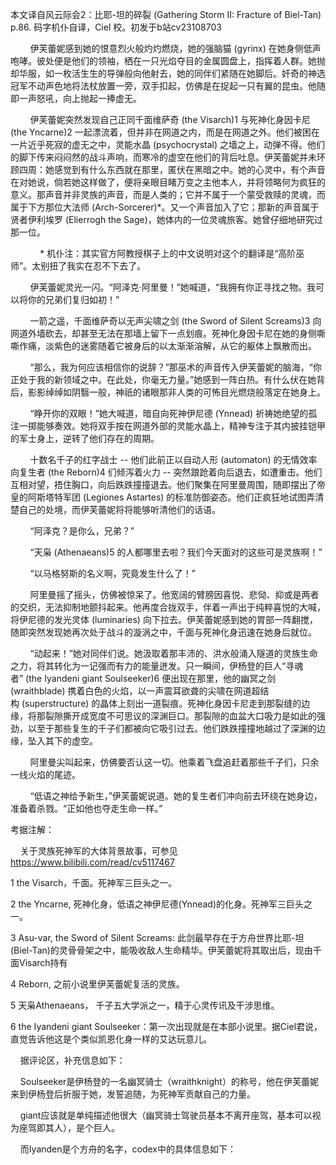 本文译自风云际会2：比耶-坦的碎裂 (Gathering Storm II: Fracture of Biel-Tan) p.86. 码字机仆自译，Ciel 校。初发于b站cv23108703

        伊芙蕾妮感到她的恨意烈火般灼灼燃烧，她的强脑猫 (gyrinx) 在她身侧低声咆哮。彼处便是他们的领袖，栖在一只光焰夺目的金属圆盘上，指挥着人群。她抛却华服，如一枚活生生的导弹般向他射去，她的同伴们紧随在她脚后。奸奇的神选冠军不动声色地将法杖放置一旁，双手扣起，仿佛是在捉起一只有翼的昆虫。他随即一声怒吼，向上抛起一捧虚无。

        伊芙蕾妮突然发现自己正同千面维萨奇 (the Visarch)1 与死神化身因卡尼 (the Yncarne)2 一起漂流着，但并非在网道之内，而是在网道之外。他们被困在一片近乎死寂的虚无之中，灵能水晶 (psychocrystal) 之墙之上，动弹不得。他们的脚下传来闷闷然的战斗声响，而寒冷的虚空在他们的背后吐息。伊芙蕾妮并未环顾四周：她感觉到有什么东西就在那里，匿伏在黑暗之中。她的心灵中，有个声音在对她说，倘若她这样做了，便将亲眼目睹万变之主他本人，并将领略何为疯狂的意义。那声音并非灵族的声音，而是人类的；它并不属于一个蒙受救赎的灵魂，而属于下方那位大法师 (Arch-Sorcerer)*。又一个声音加入了它；那新的声音属于贤者伊利埃罗 (Elierrogh the Sage)，她体内的一位灵魂旅客。她曾仔细地研究过那一位。

            * 机仆注：其实官方阿教授棋子上的中文说明对这个的翻译是“高阶巫师”。太别扭了我实在忍不下去了。

        伊芙蕾妮灵光一闪。“阿泽克·阿里曼！”她喊道，“我拥有你正寻找之物。我可以将你的兄弟们复归如初！”

        一箭之遥，千面维萨奇以无声尖啸之剑 (the Sword of Silent Screams)3 向网道外墙砍去，却甚至无法在那墙上留下一点划痕。死神化身因卡尼在她的身侧嘶嘶作痛，淡紫色的迷雾随着它被身后的以太渐渐溶解，从它的躯体上飘散而出。

        “那么，我为何应该相信你的说辞？”那巫术的声音传入伊芙蕾妮的脑海，“你正处于我的新领域之中。在此处，你毫无力量。”她感到一阵白热。有什么伏在她背后，影影绰绰如阴翳一般，神祇的诸眼那非人类的可怖目光燃烧般落定在她身上。

        “睁开你的双眼！”她大喊道，暗自向死神伊尼德 (Ynnead) 祈祷她绝望的孤注一掷能够奏效。她将双手按在网道外部的灵能水晶上，精神专注于其内披挂铠甲的军士身上，逆转了他们存在的周期。

        十数名千子的红字战士 -- 他们此前正以自动人形 (automaton) 的无情效率向复生者 (the Reborn)4 们倾泻着火力 -- 突然踉跄着向后退去，如遭重击。他们互相对望，捂住胸口，向后跌跌撞撞退去。他们聚集在阿里曼周围，随即摆出了帝皇的阿斯塔特军团 (Legiones Astartes) 的标准防御姿态。他们正疯狂地试图弄清楚自己的处境，而伊芙蕾妮将将能够听清他们的话语。

        “阿泽克？是你么，兄弟？”

        “天枭 (Athenaeans)5 的人都哪里去啦？我们今天面对的这些可是灵族啊！”

        “以马格努斯的名义啊，究竟发生什么了！”

        阿里曼摇了摇头，仿佛被惊呆了。他宽阔的臂膀因喜悦、悲恸、抑或是两者的交织，无法抑制地颤抖起来。他再度合拢双手，伴着一声出于纯粹喜悦的大喊，将伊尼德的发光灵体 (luminaries) 向下拉去。伊芙蕾妮感到她的胃部一阵翻搅，随即突然发现她再次处于战斗的漩涡之中，千面与死神化身迅速在她身后就位。

        “动起来！”她对同伴们说。她汲取着那丰沛的、洪水般涌入隧道的灵族生命之力，将其转化为一记强而有力的能量迸发。只一瞬间，伊杨登的巨人“寻魂者” (the Iyandeni giant Soulseeker)6 便出现在那里，他的幽冥之剑 (wraithblade) 携着白色的火焰，以一声震耳欲聋的尖啸在网道超结构 (superstructure) 的晶体上刻出一道裂痕。死神化身因卡尼走到那裂缝的边缘，将那裂隙撕开成宽度不可思议的深渊巨口。那裂隙的血盆大口吸力是如此的强劲，以至于那些复生的千子们都被向它吸引过去。他们跌跌撞撞地越过了深渊的边缘，坠入其下的虚空。

        阿里曼尖叫起来，仿佛要否认这一切。他乘着飞盘追赶着那些千子们，只余一线火焰的尾迹。

        “低语之神给予新生，”伊芙蕾妮说道。她的复生者们冲向前去环绕在她身边，准备着杀戮。“正如他也夺走生命一样。”



考据注解：

    关于灵族死神军的大体背景故事，可参见 https://www.bilibili.com/read/cv5117467

1 the Visarch，千面。死神军三巨头之一。


2 the Yncarne, 死神化身，低语之神伊尼德(Ynnead)的化身。死神军三巨头之一。


3 Asu-var, the Sword of Silent Screams: 此剑最早存在于方舟世界比耶-坦(Biel-Tan)的灵骨骨架之中，能吸收敌人生命精华。伊芙蕾妮将其取出后，现由千面Visarch持有


4 Reborn, 之前小说里伊芙蕾妮复活的灵族。

5 天枭Athenaeans， 千子五大学派之一，精于心灵传讯及干涉思维。

6 the Iyandeni giant Soulseeker：第一次出现就是在本部小说里。据Ciel君说，直觉告诉他这是个类似凯恩化身一样的艾达玩意儿。

    据评论区，补充信息如下：

    Soulseeker是伊杨登的一名幽冥骑士（wraithknight）的称号，他在伊芙蕾妮来到伊杨登后折服于她，发誓追随，为死神军贡献自己的力量。

    giant应该就是单纯描述他很大（幽冥骑士驾驶员基本不离开座驾，基本可以视为座驾即其人），是个巨人。

    而Iyanden是个方舟的名字，codex中的具体信息如下：

